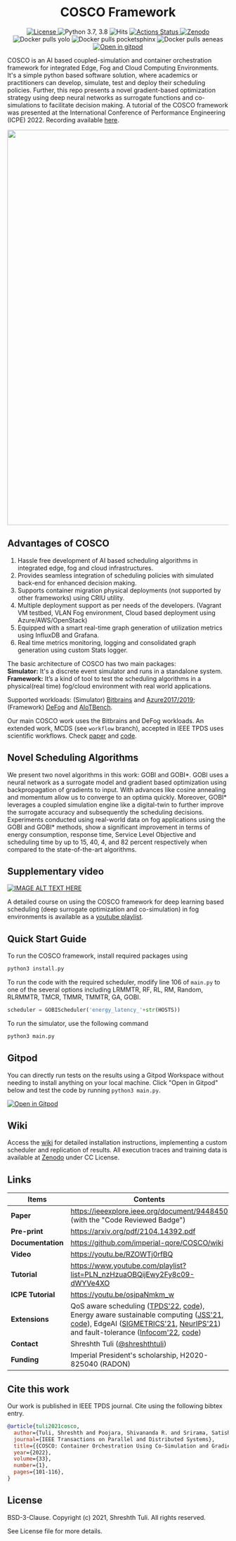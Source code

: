 <h1 align="center">COSCO Framework</h1>
<div align="center">
  <a href="https://github.com/imperial-qore/COSCO/blob/master/LICENSE">
    <img src="https://img.shields.io/badge/License-BSD%203--Clause-red.svg" alt="License">
  </a>
   <a>
    <img src="https://img.shields.io/badge/python-3.7%20%7C%203.8-blue.svg" alt="Python 3.7, 3.8">
  </a>
   <a>
    <img src="https://hits.seeyoufarm.com/api/count/incr/badge.svg?url=https%3A%2F%2Fgithub.com%2Fimperial-qore%2FCOSCO&count_bg=%23FFC401&title_bg=%23555555&icon=&icon_color=%23E7E7E7&title=hits&edge_flat=false" alt="Hits">
  </a>
   <a href="https://github.com/imperial-qore/COSCO/actions">
    <img src="https://github.com/imperial-qore/SimpleFogSim/workflows/DeFog-Benchmarks/badge.svg" alt="Actions Status">
  </a>
  </a>
   <a href="https://doi.org/10.5281/zenodo.4897944">
    <img src="https://zenodo.org/badge/DOI/10.5281/zenodo.4897944.svg" alt="Zenodo">
  </a>
 <br>
   <a>
    <img src="https://img.shields.io/docker/pulls/shreshthtuli/yolo?label=docker%20pulls%3A%20yolo" alt="Docker pulls yolo">
  </a>
   <a>
    <img src="https://img.shields.io/docker/pulls/shreshthtuli/pocketsphinx?label=docker%20pulls%3A%20pocketsphinx" alt="Docker pulls pocketsphinx">
  </a>
   <a>
    <img src="https://img.shields.io/docker/pulls/shreshthtuli/aeneas?label=docker%20pulls%3A%20aeneas" alt="Docker pulls aeneas">
  </a>
 <br>
   <a href="https://gitpod.io/#https://github.com/imperial-qore/COSCO/">
    <img src="https://gitpod.io/button/open-in-gitpod.svg" alt="Open in gitpod">
  </a>
</div>

COSCO is an AI based coupled-simulation and container orchestration framework for integrated Edge, Fog and Cloud Computing Environments. It's a simple python based software solution, where academics or practitioners can develop, simulate, test and deploy their scheduling policies. Further, this repo presents a novel gradient-based optimization strategy using deep neural networks as surrogate functions and co-simulations to facilitate decision making. A tutorial of the COSCO framework was presented at the International Conference of Performance Engineering (ICPE) 2022. Recording available [here](https://youtu.be/osjpaNmkm_w).

<img src="https://github.com/imperial-qore/COSCO/blob/master/wiki/COSCO.jpg" width="900" align="middle">


## Advantages of COSCO
1. Hassle free development of AI based scheduling algorithms in integrated edge, fog and cloud infrastructures.
2. Provides seamless integration of scheduling policies with simulated back-end for enhanced decision making.
3. Supports container migration physical deployments (not supported by other frameworks) using CRIU utility.
4. Multiple deployment support as per needs of the developers. (Vagrant VM testbed, VLAN Fog environment, Cloud based deployment using Azure/AWS/OpenStack)
5. Equipped with a smart real-time graph generation of utilization metrics using InfluxDB and Grafana.
6. Real time metrics monitoring, logging and consolidated graph generation using custom Stats logger.

The basic architecture of COSCO has two main packages: <br>
**Simulator:** It's a discrete event simulator and runs in a standalone system. <br>
**Framework:** It’s a kind of tool to test the scheduling algorithms in a physical(real time) fog/cloud environment with real world applications.

Supported workloads: (Simulator) [Bitbrains](http://gwa.ewi.tudelft.nl/datasets/gwa-t-12-bitbrains) and [Azure2017/2019](https://github.com/Azure/AzurePublicDataset); (Framework) [DeFog](https://github.com/qub-blesson/DeFog) and [AIoTBench](https://www.benchcouncil.org/aibench/aiotbench/index.html).

Our main COSCO work uses the Bitbrains and DeFog workloads. An extended work, MCDS (see `workflow` branch), accepted in IEEE TPDS uses scientific workflows. Check [paper](https://arxiv.org/abs/2112.07269) and [code](https://github.com/imperial-qore/COSCO/tree/workflow).

## Novel Scheduling Algorithms
We present two novel algorithms in this work: GOBI and GOBI*. GOBI uses a neural network as a surrogate model and gradient based optimization using backpropagation of gradients to input. With advances like cosine annealing and momentum allow us to converge to an optima quickly. Moreover, GOBI* leverages a coupled simulation engine like a digital-twin to further improve the surrogate accuracy and subsequently the scheduling decisions. Experiments conducted using real-world data on fog applications using the GOBI and GOBI* methods, show a significant improvement in terms of energy consumption, response time, Service Level Objective and scheduling time by up to 15, 40, 4, and 82 percent respectively when compared to the state-of-the-art algorithms.

## Supplementary video

[![IMAGE ALT TEXT HERE](https://img.youtube.com/vi/RZOWTj0rfBQ/0.jpg)](https://www.youtube.com/watch?v=RZOWTj0rfBQ)

A detailed course on using the COSCO framework for deep learning based scheduling (deep surrogate optimization and co-simulation) in fog environments is available as a [youtube playlist](https://www.youtube.com/playlist?list=PLN_nzHzuaOBQijEwy2Fy8c09-dWYVe4XO).
 
## Quick Start Guide
To run the COSCO framework, install required packages using
```bash
python3 install.py
```
To run the code with the required scheduler, modify line 106 of `main.py` to one of the several options including LRMMTR, RF, RL, RM, Random, RLRMMTR, TMCR, TMMR, TMMTR, GA, GOBI.
```python
scheduler = GOBIScheduler('energy_latency_'+str(HOSTS))
```

To run the simulator, use the following command
```bash
python3 main.py
```

## Gitpod
You can directly run tests on the results using a Gitpod Workspace without needing to install anything on your local machine. Click "Open in Gitpod" below and test the code by running `python3 main.py`.

[![Open in Gitpod](https://gitpod.io/button/open-in-gitpod.svg)](https://gitpod.io/#https://github.com/imperial-qore/COSCO/)

## Wiki
Access the [wiki](https://github.com/imperial-qore/COSCO/wiki) for detailed installation instructions, implementing a custom scheduler and replication of results. All execution traces and training data is available at [Zenodo](https://zenodo.org/record/4897944) under CC License.

## Links
| Items | Contents | 
| --- | --- |
| **Paper** | https://ieeexplore.ieee.org/document/9448450 (with the "Code Reviewed Badge") |
| **Pre-print** | https://arxiv.org/pdf/2104.14392.pdf |
| **Documentation** | https://github.com/imperial-qore/COSCO/wiki |
| **Video** | https://youtu.be/RZOWTj0rfBQ |
| **Tutorial** | https://www.youtube.com/playlist?list=PLN_nzHzuaOBQijEwy2Fy8c09-dWYVe4XO | 
| **ICPE Tutorial** | https://youtu.be/osjpaNmkm_w |
| **Extensions** | QoS aware scheduling ([TPDS'22](https://arxiv.org/abs/2112.07269), [code](https://github.com/imperial-qore/COSCO/tree/workflow)), Energy aware sustainable computing ([JSS'21](https://www.sciencedirect.com/science/article/abs/pii/S0164121221002211), [code](https://github.com/imperial-qore/COSCO/tree/ggcn)), EdgeAI ([SIGMETRICS'21](https://arxiv.org/abs/2110.04841), [NeurIPS'21](https://arxiv.org/abs/2110.02912)) and fault-tolerance ([Infocom'22](https://arxiv.org/abs/2112.02292), [code](https://github.com/imperial-qore/PreGAN)) |
| **Contact**| Shreshth Tuli ([@shreshthtuli](https://github.com/shreshthtuli))  |
| **Funding**| Imperial President's scholarship, H2020-825040 (RADON) |

## Cite this work
Our work is published in IEEE TPDS journal. Cite using the following bibtex entry.
```bibtex
@article{tuli2021cosco,
  author={Tuli, Shreshth and Poojara, Shivananda R. and Srirama, Satish N. and Casale, Giuliano and Jennings, Nicholas R.},
  journal={IEEE Transactions on Parallel and Distributed Systems}, 
  title={{COSCO: Container Orchestration Using Co-Simulation and Gradient Based Optimization for Fog Computing Environments}}, 
  year={2022},
  volume={33},
  number={1},
  pages={101-116},
}
```
## License

BSD-3-Clause. 
Copyright (c) 2021, Shreshth Tuli.
All rights reserved.

See License file for more details.
